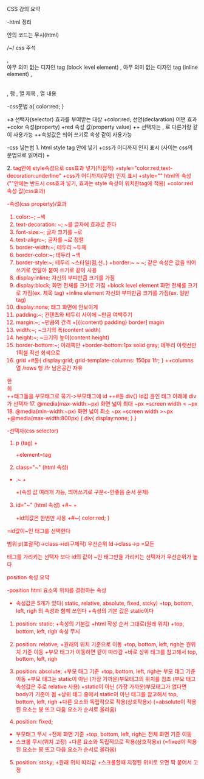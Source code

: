 CSS 강의 요약

-html 정리
<!--,--> 안의 코드는 무시(html)
/*~*/ css 주석
<div>,</div> 아무 의미 없는 디자인 tag (block level element)
<span>,</span> 아무 의미 없는 디자인 tag (inline element)
<table>,</table>
	<tr>,</tr> 행
		<th>,</th> 열 제목
		<td>,</td> 열 내용

-css문법
a{
		color:red;
	}

+a 선택자(selector) 효과를 부여받는 대상
+color:red; 선언(declaration) 어떤 효과
+color 속성(property)
+red 속성 값(property value)
++ 선택자는 , 로 다른거랑 같이 사용가능
++속성값은 띄어 쓰기로 속성 같이 사용가능

-css 넣는법
1.<style>,</style> html style tag 안에 넣기
+css가 어디까지 인지 표시
(<style>,</style>사이는 css의 문법으로 읽어라)
+<style>
	a{
		color:red;
	}
</style>

2.<a style="color:red"> tag안에 style속성으로 css효과 넣기(직접적)
+style="color:red;text-decoration:underline"
+css가 어디까지(무엇) 인지 표시
+style="" html의 속성 
(""안에는 반드시 css효과 넣기, 효과는 style 속성이 위치한tag에 적용)
+color:red 속성 값(css효과)

-속성(css property)/효과
1. color:~; ~색
2. text-decoration: ~; ~를 글자에 효과로 준다
3. font-size:~; 글자 크기를 ~로
4. text-align:~; 글자를 ~로 정렬
5. border-width:~; 테두리 ~두께
6. border-color:~; 테두리 ~색
7. border-style:~; 테두리 ~스타일(점,선..)
+border:~ ~ ~; 같은 속성은 값을 띄어쓰기로 연달아 붙여 쓰기로 같이 사용
8. display:inline; 자신의 부피만큼 크기를 가짐
9. display:block; 화면 전체를 크기로 가짐
+block level element   화면 전체를 크기로 가짐(ex. 제목 tag)
+inline element 자신의 부피만큼 크기를 가짐(ex. 일반 tag)
10. display:none; 태그 화면에 안보이게
11. padding:~; 컨텐츠와 테두리 사이에 ~만큼 여백주기
12. margin:~; ~만큼의 간격
+[{(content) padding} border] magin
13. width:~; ~크기의 폭(content width)
14. height:~; ~크기의 높이(content height)
15. border-bottom:~; 아래쪽만 
+border-bottom:1px solid gray; 테두리 아랫선만 1픽셀 직선 회색으로
16. grid
+#윤{
	display:grid;
	grid-template-columns: 150px 1fr;
}
++columns 열 /rows 행 /fr 남은공간 자유

<div id="윤">
	<div> 한</div>
	<div> 희</div>
</div>
++태그들을 부모태그로 묶기->부모태그에 id
++#윤 div{} Id값 윤인 태그 아래에 div가 선택자
17. @media(max-width:~px) 화면 넓이 최대 ~px =screen width < ~px
18. @media(min-width:~px) 화면 넓이 최소 ~px =screen width >~px
+@media(max-width:800px) {
	div{
		display:none;
		}
	}

-선택자(css selector)
1. p (tag)
+<p>
+element=tag
2. class="~" (html 속성)
+ .~ 
+<p  class="~">
+(속성 값 여러개 가능, 띄어쓰기로 구분<-안좋음 순서 문제)
3. id="~" (html 속성)
+#~
+<p  id="~">
+id의값은 한번만 사용
+#~{
		color:red;
	}
<p  id="~">
=id값이~인 태그를 선택한다

범위
p(포괄적)->class->id(구체적)
우선순위
ld->class->p
=모든 <p>태그를 가리키는 선택자 보다 id의 값이 ~인 태그만을 가리키는 선택자가 우선순위가 높다

position 속성 요약

-position html 요소의 위치를 결정하는 속성
+ 속성값은 5개가 있다( static, relative, absolute, fixed, stcky)
+top, bottom, left, righ 의 속성과 함꼐 쓰인다
+속성의 기본 값은 static이다

1. position: static;
+속성의 기본값
+html 작성 순서 그대로(원래 위치)
+top, bottom, left, righ 속성 무시

2. position: relative;
+원래의 위치 기준으로 이동
+top, bottom, left, righ는 원위치 기준 이동
+부모 태그가 이동하면 같이 따라감
+바로 상위 태그를 참고해서 top, bottom, left, righ

3. position: absolute;
+부모 태그 기준
+top, bottom, left, righ는 부모 태그 기준 이동
+부모 태그는 static이 아닌 (가장 가까운)부모태그의 위치를 참조 
(부모 태그 속성값은 주로 relative 사용)
+static이 아닌 (가장 가까운)부모태그가 없다면 body가 기준이 됨
+상위 태그 중에서 static이 아닌 태그를 참고해서 top, bottom, left, righ
+다른 요소와 독립적으로 작용(상호작용x)
(=absolute이 적용된 요소는 붕 뜨고 다음 요소가 순서로 올라옴)

4. position: fixed;
+ 부모태그 무시
+전체 화면 기준
+top, bottom, left, righ는 전체 화면 기준 이동
+ 스크롤 무시(위치 고정)
+다른 요소와 독립적으로 작용(상호작용x)
(=fixed이 적용된 요소는 붕 뜨고 다음 요소가 순서로 올라옴)

5. position:  stcky;
+원래 위치 따라감
+스크롤할때 지정된 위치로 오면 딱 붙어서 고정
